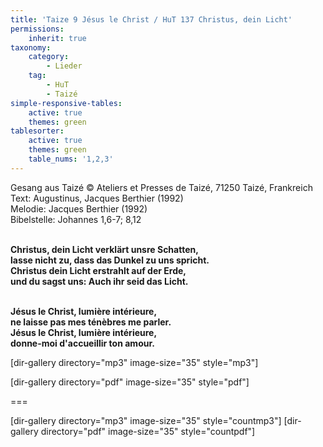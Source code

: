 ```yaml
---
title: 'Taize 9 Jésus le Christ / HuT 137 Christus, dein Licht'
permissions:
    inherit: true
taxonomy:
    category:
        - Lieder
    tag:
        - HuT
        - Taizé
simple-responsive-tables:
    active: true
    themes: green
tablesorter:
    active: true
    themes: green
    table_nums: '1,2,3'
---
```


Gesang aus Taizé © Ateliers et Presses de Taizé, 71250 Taizé, Frankreich</br>
Text: Augustinus, Jacques Berthier (1992)</br>
Melodie: Jacques Berthier (1992)</br>
Bibelstelle: Johannes 1,6-7; 8,12</br></br>

**Christus, dein Licht
verklärt unsre Schatten,</br>
lasse nicht zu, dass das Dunkel zu uns spricht.</br>
Christus dein Licht erstrahlt auf der Erde,</br>
und du sagst uns: Auch ihr seid das Licht.</br>
</br>**

**Jésus le Christ, lumière intérieure,</br>
ne laisse pas mes ténèbres me parler.</br>
Jésus le Christ, lumière intérieure,</br>
donne-moi d'accueillir ton amour. </br>**


[dir-gallery directory="mp3" image-size="35" style="mp3"]

[dir-gallery directory="pdf" image-size="35" style="pdf"]

===

[dir-gallery directory="mp3" image-size="35" style="countmp3"]
[dir-gallery directory="pdf" image-size="35" style="countpdf"]